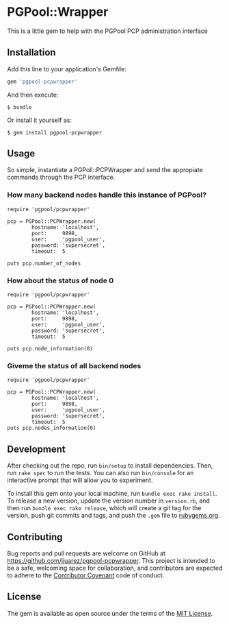 # PGPool::Wrapper

This is a little gem to help with the PGPool PCP administration interface

## Installation

Add this line to your application's Gemfile:

```ruby
gem 'pgpool-pcpwrapper'
```

And then execute:

    $ bundle

Or install it yourself as:

    $ gem install pgpool-pcpwrapper

## Usage

So simple, instantiate a PGPoll::PCPWrapper and send the appropiate commands through the PCP interface. 

### How many backend nodes handle this instance of PGPool?

    require 'pgpool/pcpwrapper'
    
    pcp = PGPool::PCPWrapper.new(
            hostname: 'localhost',
            port:     9898,
            user:     'pgpool_user',
            password: 'supersecret',
            timeout:  5
    
    puts pcp.number_of_nodes


### How about the status of node 0

    require 'pgpool/pcpwrapper'

    pcp = PGPool::PCPWrapper.new(
            hostname: 'localhost',
            port:     9898,
            user:     'pgpool_user',
            password: 'supersecret',
            timeout:  5

    puts pcp.node_information(0)


### Giveme the status of all backend nodes

    require 'pgpool/pcpwrapper'

    pcp = PGPool::PCPWrapper.new(
            hostname: 'localhost',
            port:     9898,
            user:     'pgpool_user',
            password: 'supersecret',
            timeout:  5
    puts pcp.nodes_information(0)


## Development

After checking out the repo, run `bin/setup` to install dependencies. Then, run `rake spec` to run the tests. You can also run `bin/console` for an interactive prompt that will allow you to experiment.

To install this gem onto your local machine, run `bundle exec rake install`. To release a new version, update the version number in `version.rb`, and then run `bundle exec rake release`, which will create a git tag for the version, push git commits and tags, and push the `.gem` file to [rubygems.org](https://rubygems.org).

## Contributing

Bug reports and pull requests are welcome on GitHub at https://github.com/jjuarez/pgpool-pcpwrapper. This project is intended to be a safe, welcoming space for collaboration, and contributors are expected to adhere to the [Contributor Covenant](contributor-covenant.org) code of conduct.


## License

The gem is available as open source under the terms of the [MIT License](http://opensource.org/licenses/MIT).

